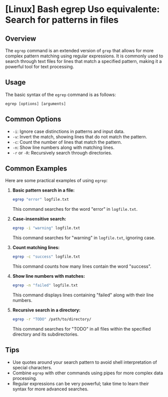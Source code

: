 # [Linux] Bash egrep Uso equivalente: Search for patterns in files

## Overview
The `egrep` command is an extended version of `grep` that allows for more complex pattern matching using regular expressions. It is commonly used to search through text files for lines that match a specified pattern, making it a powerful tool for text processing.

## Usage
The basic syntax of the `egrep` command is as follows:

```
egrep [options] [arguments]
```

## Common Options
- `-i`: Ignore case distinctions in patterns and input data.
- `-v`: Invert the match, showing lines that do not match the pattern.
- `-c`: Count the number of lines that match the pattern.
- `-n`: Show line numbers along with matching lines.
- `-r` or `-R`: Recursively search through directories.

## Common Examples
Here are some practical examples of using `egrep`:

1. **Basic pattern search in a file:**
   ```bash
   egrep "error" logfile.txt
   ```
   This command searches for the word "error" in `logfile.txt`.

2. **Case-insensitive search:**
   ```bash
   egrep -i "warning" logfile.txt
   ```
   This command searches for "warning" in `logfile.txt`, ignoring case.

3. **Count matching lines:**
   ```bash
   egrep -c "success" logfile.txt
   ```
   This command counts how many lines contain the word "success".

4. **Show line numbers with matches:**
   ```bash
   egrep -n "failed" logfile.txt
   ```
   This command displays lines containing "failed" along with their line numbers.

5. **Recursive search in a directory:**
   ```bash
   egrep -r "TODO" /path/to/directory/
   ```
   This command searches for "TODO" in all files within the specified directory and its subdirectories.

## Tips
- Use quotes around your search pattern to avoid shell interpretation of special characters.
- Combine `egrep` with other commands using pipes for more complex data processing.
- Regular expressions can be very powerful; take time to learn their syntax for more advanced searches.